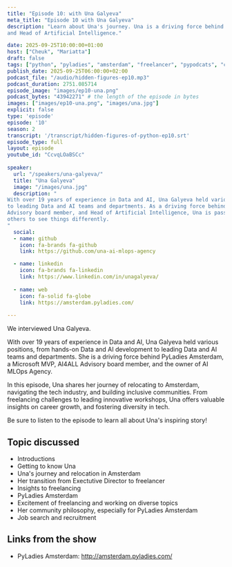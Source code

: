 ```yaml
---
title: "Episode 10: with Una Galyeva"
meta_title: "Episode 10 with Una Galyeva"
description: "Learn about Una's journey. Una is a driving force behind PyLadies Amsterdam, a Microsoft MVP, AI4ALL Advisory board member,
and Head of Artificial Intelligence."

date: 2025-09-25T10:00:00+01:00
host: ["Cheuk", "Mariatta"]
draft: false
tags: ["python", "pyladies", "amsterdam", "freelancer", "pypodcats", "community member"]
publish_date: 2025-09-25T06:00:00+02:00
podcast_file: "/audio/hidden-figures-ep10.mp3"
podcast_duration: 2751.085714
episode_image: "images/ep10-una.png"
podcast_bytes: "43942271" # the length of the episode in bytes
images: ["images/ep10-una.png", "images/una.jpg"]
explicit: false 
type: 'episode'
episode: '10'
season: 2
transcript: '/transcript/hidden-figures-of-python-ep10.srt'
episode_type: full
layout: episode
youtube_id: "CcvqLOaBSCc"
  
speaker:
  url: "/speakers/una-galyeva/"
  title: "Una Galyeva"
  image: "/images/una.jpg"
  description: "
With over 19 years of experience in Data and AI, Una Galyeva held various positions, from hands-on Data and AI development
to leading Data and AI teams and departments. As a driving force behind PyLadies Amsterdam, a Microsoft MVP, AI4ALL
Advisory board member, and Head of Artificial Intelligence, Una is passionate about challenging perspectives and inspiring
others to see things differently.
"
  social:
  - name: github
    icon: fa-brands fa-github
    link: https://github.com/una-ai-mlops-agency

  - name: linkedin
    icon: fa-brands fa-linkedin
    link: https://www.linkedin.com/in/unagalyeva/
    
  - name: web
    icon: fa-solid fa-globe
    link: https://amsterdam.pyladies.com/
    
---
```


We interviewed Una Galyeva.

With over 19 years of experience in Data and AI, Una Galyeva held various positions, from hands-on Data and AI development
to leading Data and AI teams and departments. She is a driving force behind PyLadies Amsterdam, a Microsoft MVP, AI4ALL
Advisory board member, and the owner of AI MLOps Agency.

In this episode, Una shares her journey of relocating to Amsterdam, navigating the tech industry, and building inclusive
communities. From freelancing challenges to leading innovative workshops, Una offers valuable insights on career growth,
and fostering diversity in tech. 

Be sure to listen to the episode to learn all about Una's inspiring story!

## Topic discussed

- Introductions
- Getting to know Una
- Una's journey and relocation in Amsterdam
- Her transition from Exectutive Director to freelancer 
- Insights to freelancing 
- PyLadies Amsterdam 
- Excitement of freelancing and working on diverse topics
- Her community philosophy, especially for PyLadies Amsterdam 
- Job search and recruitment 


## Links from the show

- PyLadies Amsterdam: http://amsterdam.pyladies.com/
